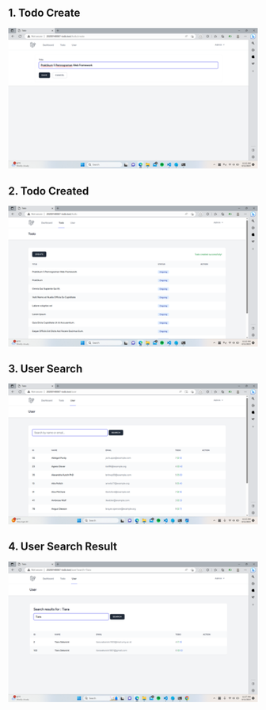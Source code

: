 ## 1. Todo Create

![Alt text](screenshot/tugas5/TodoCreate.png)

## 2. Todo Created

![Alt text](screenshot/tugas5/TodoCreated.png)

## 3. User Search

![Alt text](screenshot/tugas5/UserSearch.png)

## 4. User Search Result

![Alt text](screenshot/tugas5/UserSearchResult.png)

